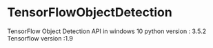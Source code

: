 # TensorFlowObjectDetection
TensorFlow Object Detection API in windows 10
python version : 3.5.2
Tensorflow version :1.9
